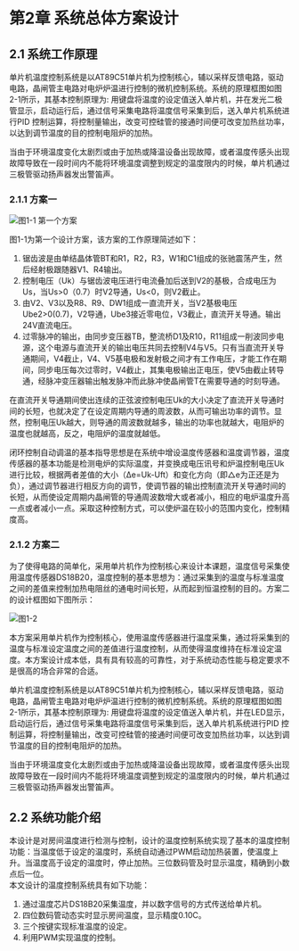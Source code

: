 # 第2章 系统总体方案设计

## 2.1 系统工作原理

单片机温度控制系统是以AT89C51单片机为控制核心，辅以采样反馈电路，驱动电路，晶闸管主电路对电炉炉温进行控制的微机控制系统。系统的原理框图如图2-1所示，其基本控制原理为: 用键盘将温度的设定值送入单片机，并在发光二极管显示，启动运行后，通过信号采集电路将温度信号采集到后，送入单片机系统进行PID 控制运算，将控制量输出，改变可控硅管的接通时间便可改变加热丝功率，以达到调节温度的目的控制电阻炉的加热。

当由于环境温度变化太剧烈或由于加热或降温设备出现故障，或者温度传感头出现故障导致在一段时间内不能将环境温度调整到规定的温度限内的时候，单片机通过三极管驱动扬声器发出警笛声。 
### 2.1.1 方案一

![图1-1 第一个方案](http://my.gunplan.top/static/1.0.0.PNG)

图1-1为第一个设计方案，该方案的工作原理简述如下：

1. 锯齿波是由单结晶体管BT和R1，R2，R3，W1和C1组成的张驰震荡产生，然后经射极跟随器V1、R4输出。
2. 控制电压（Uk）与锯齿波电压进行电流叠加后送到V2的基极，合成电压为Us，当Us>0（0.7）时V2导通，Us<0，则V2截止。
3. 由V2、V3以及R8、R9、DW1组成一直流开关，当V2基极电压Ube2>0(0.7)，V2导通，Ube3接近零电位，V3截止，直流开关导通。输出24V直流电压。
4. 过零脉冲的输出，由同步变压器TB，整流桥D1及R10，R11组成一削波同步电源，这个电源与直流开关的输出电压共同去控制V4与V5。只有当直流开关导通期间，V4截止，V4、V5基电极和发射极之间才有工作电压，才能工作在期间，同步电压每次过零时，V4截止，其集电极输出正电压，使V5由截止转导通，经脉冲变压器输出触发脉冲而此脉冲使晶闸管T在需要导通的时刻导通。

在直流开关导通期间使出连续的正弦波控制电压Uk的大小决定了直流开关导通时间的长短，也就决定了在设定周期内导通的周波数，从而可输出功率的调节。显然，控制电压Uk越大，则导通的周波数就越多，输出的功率也就越大，电阻炉的温度也就越高，反之，电阻炉的温度就越低。

闭环控制自动调温的基本指导思想是在系统中增设温度传感器和温度调节器，温度传感器的基本功能是检测电炉的实际温度，并变换成电压讯号和炉温控制电压Uk进行比较，根据两者差值的大小（Δe=Uk-Uft）和变化方向（即△e为正还是为负），通过调节器进行相反方向的调节，使调节器的输出控制直流开关导通时间的长短，从而使设定周期内晶闸管的导通周波数增大或者减小，相应的电炉温度升高一点或者减小一点。采取这种控制方式，可以使炉温在较小的范围内变化，控制精度高。


### 2.1.2 方案二
为了使得电路的简单化，采用单片机作为控制核心来设计本课题，温度信号采集使用温度传感器DS18B20，温度控制的基本思想为：通过采集到的温度与标准温度之间的差值来控制加热电阻丝的通电时间长短，从而起到恒温控制的目的。方案二的设计框图如下图所示：

![图1-2](http://my.gunplan.top/static/1.0.0.PNG)

本方案采用单片机作为控制核心，使用温度传感器进行温度采集，通过将采集到的温度与标准设定温度之间的差值进行温度控制，从而使得温度维持在标准设定温度。本方案设计成本低，具有具有较高的可靠性，对于系统动态性能与稳定要求不是很高的场合非常的合适。

单片机温度控制系统是以AT89C51单片机为控制核心，辅以采样反馈电路，驱动电路，晶闸管主电路对电炉炉温进行控制的微机控制系统。系统的原理框图如图2-1所示，其基本控制原理为: 用键盘将温度的设定值送入单片机，并在LED显示，启动运行后，通过信号采集电路将温度信号采集到后，送入单片机系统进行PID 控制运算，将控制量输出，改变可控硅管的接通时间便可改变加热丝功率，以达到调节温度的目的控制电阻炉的加热。

当由于环境温度变化太剧烈或由于加热或降温设备出现故障，或者温度传感头出现故障导致在一段时间内不能将环境温度调整到规定的温度限内的时候，单片机通过三极管驱动扬声器发出警笛声。

## 2.2 系统功能介绍

本设计是对房间温度进行检测与控制，设计的温度控制系统实现了基本的温度控制功能：当温度低于设定的温度时，系统自动通过PWM启动加热装置，使温度上升。当温度高于设定的温度时，停止加热。三位数码管及时显示温度，精确到小数点后一位。  
本文设计的温度控制系统具有如下功能：
1. 通过温度芯片DS18B20采集温度，并以数字信号的方式传送给单片机。
2. 四位数码管动态实时显示房间温度，显示精度0.10C。
3. 三个按键实现标准温度的设定。
4. 利用PWM实现温度的控制。

